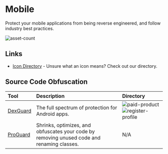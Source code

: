 # Mobile

Protect your mobile applications from being reverse engineered, and follow industry best practices. 

![asset-count](https://img.shields.io/badge/Tools%20%26%20Resources%20Available-2-947cb0?style=for-the-badge)

## Links <!-- {docsify-ignore} -->

- [Icon Directory](../ICONS.md) - Unsure what an icon means? Check out our directory.

## Source Code Obfuscation

| Tool | Description | Directory |
| :--- | :--- | :--- |
| [DexGuard](https://www.guardsquare.com/dexguard) | The full spectrum of protection for Android apps. | ![paid-product](https://raw.githubusercontent.com/InfosecHouse/InfosecHouse/main/docs/icons/paid-product.png) ![register-profile](https://raw.githubusercontent.com/InfosecHouse/InfosecHouse/main/docs/icons/register-profile.png) |
| [ProGuard](http://android-doc.github.io/tools/help/proguard.html) | Shrinks, optimizes, and obfuscates your code by removing unused code and renaming classes. | N/A |
